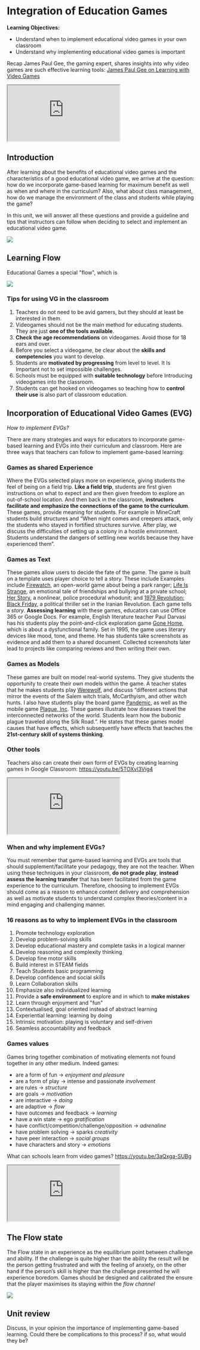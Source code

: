 # Integration of Education Games

**Learning Objectives:**

- Understand when to implement educational video games in your own classroom
- Understand why implementing educational video games is important

Recap James Paul Gee, the gaming expert, shares insights into why video games are such effective learning tools:
[James Paul Gee on Learning with Video Games](https://youtu.be/JnEN2Sm4IIQ)
<iframe src="https://www.youtube.com/embed/JnEN2Sm4IIQ"></iframe>

## Introduction

After learning about the benefits of educational video games and the characteristics of a good educational video game, we arrive at the question: how do we incorporate game-based learning for maximum benefit as well as when and where in the curriculum? Also, what about class management, how do we manage the environment of the class and students while playing the game?

In this unit, we will answer all these questions and provide a guideline and tips that instructors can follow when deciding to select and implement an educational video game.

![](_img/tips_vg_classroom.webp)

## Learning Flow
Educational Games a special "flow", which is

![](_img/cognitive_approach.png)

### Tips for using VG in the classroom
1. Teachers do not need to be avid gamers, but they should at least be interested in them.
2.  Videogames should not be the main method for educating students. They are just **one of the tools available**.
3.  **Check the age recommendations** on videogames. Avoid those for 18 ears and over.
4. Before you select a videogame, be clear about the **skills and competencies** you want to develop.
5. Students are **motivated by progressing** from level to level. It Is Important not to set impossible challenges.
6. Schools must be equipped with **suitable technology** before Introducing videogames into the classroom.
7. Students can get hooked on videogames so teaching how to **control their use** is also part of classroom education.

## Incorporation of Educational Video Games (EVG)

_How to implement EVGs?_

There are many strategies and ways for educators to incorporate game-based learning and EVGs into their curriculum and classroom. Here are three ways that teachers can follow to implement game-based learning:

### Games as shared Experience
Where the EVGs selected plays more on experience, giving students the feel of being on a field trip. **Like a field trip**, students are first given instructions on what to expect and are then given freedom to explore an out-of-school location. And then back in the classroom, **instructors facilitate and emphasize the connections of the game to the curriculum**. These games, provide meaning for students.
For example in MineCraft students build structures and “When night comes and creepers attack, only the students who stayed in fortified structures survive. After play, we discuss the difficulties of setting up a colony in a hostile environment. Students understand the dangers of settling new worlds because they have experienced them”.

### Games as Text
These games allow users to decide the fate of the game. The game is built on a template uses player choice to tell a story. These include Examples include [Firewatch](http://www.firewatchgame.com/), an open-world game about being a park ranger; [Life Is Strange](https://lifeisstrange.square-enix-games.com/en-gb/), an emotional tale of friendships and bullying at a private school; [Her Story](https://www.herstorygame.com/), a nonlinear, police procedural whodunit; and [1979 Revolution: Black Friday](https://www.gamesforchange.org/games/1979-revolution-black-friday/), a political thriller set in the Iranian Revolution.
Each game tells a *story*.
**Assessing learning** with these games, educators can use Office 365 or Google Docs. For example, English literature teacher Paul Darvasi has his students play the point-and-click exploration game [Gone Home](https://gonehome.com/), which is about a dysfunctional family. Set in 1995, the game uses literary devices like mood, tone, and theme. He has students take screenshots as evidence and add them to a shared document. Collected screenshots later lead to projects like comparing reviews and then writing their own.

### Games as Models
These games are built on model real-world systems. They give students the opportunity to create their own models within the game. A teacher states that he makes students play [Werewolf](https://teambuilding.com/blog/werewolf-game-rules), and discuss “different actions that mirror the events of the Salem witch trials, McCarthyism, and other witch hunts. I also have students play the board game [Pandemic](https://www.zmangames.com/en/games/pandemic/), as well as the mobile game [Plague, Inc](https://www.ndemiccreations.com/en/22-plague-inc). These games illustrate how diseases travel the interconnected networks of the world. Students learn how the bubonic plague traveled along the Silk Road.”. He states that these games model causes that have effects, which subsequently have effects that teaches the **21st-century skill of systems thinking**.

### Other tools
Teachers also can create their own form of EVGs by creating learning games in Google Classroom: https://youtu.be/5TOXvl3Vig4
<iframe src="https://www.youtube.com/embed/5TOXvl3Vig4"></iframe>

### When and why implement EVGs?
You must remember that game-based learning and EVGs are tools that should supplement/facilitate your pedagogy, they are not the teacher. When using these techniques in your classroom, **do not grade play**, **instead assess the learning transfer** that has been facilitated from the game experience to the curriculum.
Therefore, choosing to implement EVGs should come as a reason to enhance content delivery and comprehension as well as motivate students to understand complex theories/content in a mind engaging and challenging manner.

### 16 reasons as to why to implement EVGs in the classroom

1. Promote technology exploration
2. Develop problem-solving skills
3. Develop educational mastery and complete tasks in a logical manner
4. Develop reasoning and complexity thinking
5. Develop fine motor skills
6. Build interest in STEAM fields
7. Teach Students basic programming
8. Develop confidence and social skills
9. Learn Collaboration skills
10. Emphasize also individualized learning
11. Provide a **safe environment** to explore and in which to **make mistakes**
12. Learn through enjoyment and "fun"
13. Contextualised, goal oriented instead of abstract learning
14. Experiential learning: learning by doing
15. Intrinsic motivation: playing is voluntary and self-driven
16. Seamless accountability and feedback

### Games values
Games bring together combination of motivating elements not found together in any other medium. Indeed games: 
- are a form of fun -> _enjoyment and pleasure_
- are a form of play -> intense and passionate _involvement_
- are rules -> _structure_
- are goals -> _motivation_
- are interactive -> _doing_
- are adaptive -> _flow_
- have outcomes and feedback -> _learning_
- have a win state -> ego _gratification_
- have conflict/competition/challenge/opposition -> _adrenaline_
- have problem solving -> sparks _creativity_
- have peer interaction -> _social groups_
- have characters and story -> _emotions_

What can schools learn from video games?
https://youtu.be/3aQxga-SUBg
<iframe src="https://www.youtube.com/embed/3aQxga-SUBg"></iframe>

## The Flow state
The Flow state in an experience as the equilibrium point between challenge and ability. If the challenge is quite higher than the ability the result will be the person getting frustrated and with the feeling of anxiety, on the other hand if the person’s skill is higher than the challenge presented he will experience boredom.
Games should be designed and calibrated the ensure that the player maximises its staying within the *flow channel*


![](_img/flow-1.png)

## Unit review
Discuss, in your opinion the importance of implementing game-based learning.
Could there be complications to this process? if so, what would they be?
